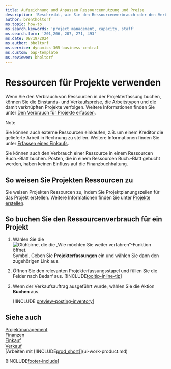 ```yaml
---
title: Aufzeichnung und Anpassen Ressourcennutzung und Preise
description: 'Beschreibt, wie Sie den Ressourcenverbrauch oder den Verbrauch erfassen können, die einem Projekt zugeordnet sind, um Kosten, Preisen und Arbeitstypen zu verwalten.'
author: brentholtorf
ms.topic: how-to
ms.search.keywords: 'project management, capacity, staff'
ms.search.form: '201,206, 207, 271, 493'
ms.date: 08/19/2024
ms.author: bholtorf
ms.service: dynamics-365-business-central
ms.custom: bap-template
ms.reviewer: bholtorf
---
```

# Ressourcen für Projekte verwenden

Wenn Sie den Verbrauch von Ressourcen in der Projekterfassung buchen, können Sie die Einstands- und Verkaufspreise, die Arbeitstypen und die damit verknüpften Projekte verfolgen. Weitere Informationen finden Sie unter [Den Verbrauch für Projekte erfassen](projects-how-record-job-usage.md).

> [!NOTE]
> Sie können auch externe Ressourcen einkaufen, z.B. um einem Kreditor die gelieferte Arbeit in Rechnung zu stellen. Weitere Informationen finden Sie unter [Erfassen eines Einkaufs](purchasing-how-record-purchases.md).

Sie können auch den Verbrauch einer Ressource in einem Ressourcen Buch.-Blatt buchen. Posten, die in einem Ressourcen Buch.-Blatt gebucht werden, haben keinen Einfluss auf die Finanzbuchhaltung.

## So weisen Sie Projekten Ressourcen zu

Sie weisen Projekten Ressourcen zu, indem Sie Projektplanungszeilen für das Projekt erstellen. Weitere Informationen finden Sie unter [Projekte erstellen](projects-how-create-jobs.md).

## So buchen Sie den Ressourcenverbrauch für ein Projekt

1. Wählen Sie die ![Glühbirne, die die „Wie möchten Sie weiter verfahren“-Funktion öffnet.](media/ui-search/search_small.png "Tell me-Funktion") Symbol. Geben Sie **Projekterfassungen** ein und wählen Sie dann den zugehörigen Link aus.
2. Öffnen Sie den relevanten Projekterfassungsstapel und füllen Sie die Felder nach Bedarf aus. [!INCLUDE[tooltip-inline-tip](includes/tooltip-inline-tip_md.md)]
3. Wenn der Verkaufsauftrag ausgeführt wurde, wählen Sie die Aktion **Buchen** aus.

    [!INCLUDE [preview-posting-inventory](includes/preview-posting-inventory.md)]

## Siehe auch

[Projektmanagement](projects-manage-projects.md)  
[Finanzen](finance.md)  
[Einkauf](purchasing-manage-purchasing.md)         
[Verkauf](sales-manage-sales.md)     
[Arbeiten mit [!INCLUDE[prod_short](includes/prod_short.md)]](ui-work-product.md)  

[!INCLUDE[footer-include](includes/footer-banner.md)]
